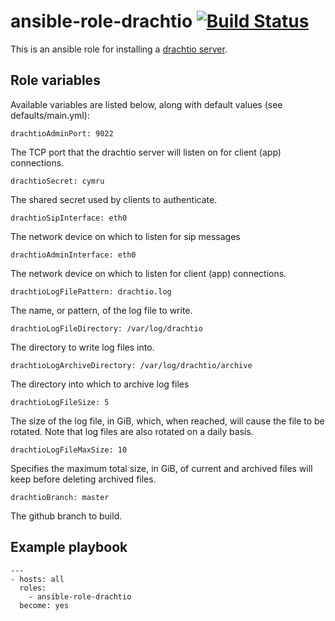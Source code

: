 # ansible-role-drachtio [![Build Status](https://secure.travis-ci.org/davehorton/ansible-role-drachtio.png)](http://travis-ci.org/davehorton/ansible-role-drachtio)

This is an ansible role for installing a [drachtio server](https://github.com/davehorton/drachtio-server). 

## Role variables

Available variables are listed below, along with default values (see defaults/main.yml):

```
drachtioAdminPort: 9022
```
The TCP port that the drachtio server will listen on for client (app) connections.

```
drachtioSecret: cymru
```
The shared secret used by clients to authenticate.

```
drachtioSipInterface: eth0
```
The network device on which to listen for sip messages

```
drachtioAdminInterface: eth0
```
The network device on which to listen for client (app) connections.

```
drachtioLogFilePattern: drachtio.log
```
The name, or pattern, of the log file to write.  

```
drachtioLogFileDirectory: /var/log/drachtio
```
The directory to write log files into.

```
drachtioLogArchiveDirectory: /var/log/drachtio/archive
```
The directory into which to archive log files

```
drachtioLogFileSize: 5
```
The size of the log file, in GiB, which, when reached, will cause the file to be rotated.  Note that log files are also rotated on a daily basis.

```
drachtioLogFileMaxSize: 10
```
Specifies the maximum total size, in GiB, of current and archived files will keep before deleting archived files.

```
drachtioBranch: master
```
The github branch to build.


## Example playbook
```
---
- hosts: all
  roles:
    - ansible-role-drachtio
  become: yes
```
